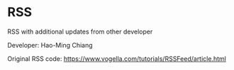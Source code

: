 # RSS
RSS with additional updates from other developer

Developer: Hao-Ming Chiang

Original RSS code: https://www.vogella.com/tutorials/RSSFeed/article.html
